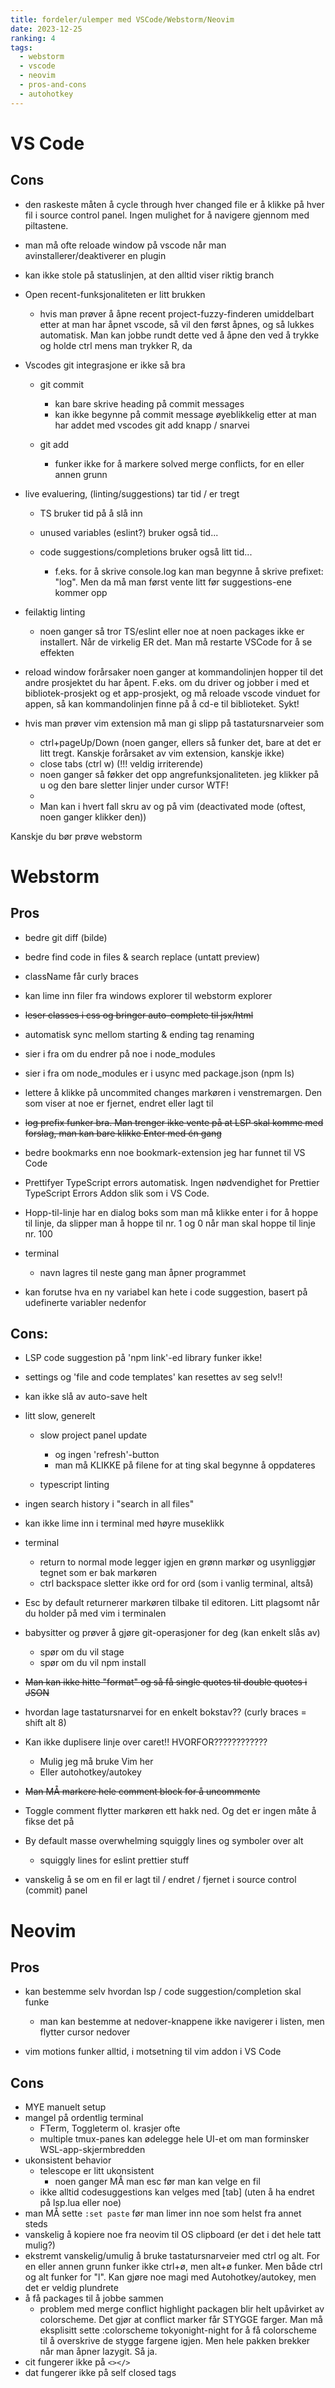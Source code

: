 ```yaml
---
title: fordeler/ulemper med VSCode/Webstorm/Neovim
date: 2023-12-25
ranking: 4
tags:
  - webstorm
  - vscode
  - neovim
  - pros-and-cons
  - autohotkey
---
```

# VS Code

## Cons

* den raskeste måten å cycle through hver changed file er å klikke på hver fil i source control panel. Ingen mulighet for å navigere gjennom med piltastene.
* man må ofte reloade window på vscode når man avinstallerer/deaktiverer en plugin
* kan ikke stole på statuslinjen, at den alltid viser riktig branch
* Open recent-funksjonaliteten er litt brukken

  * hvis man prøver å åpne recent project-fuzzy-finderen umiddelbart etter at man har åpnet vscode, så vil den først åpnes, og så lukkes automatisk. Man kan jobbe rundt dette ved å åpne den ved å trykke og holde ctrl mens man trykker R, da
* Vscodes git integrasjone er ikke så bra

  * git commit

    * kan bare skrive heading på commit messages
    * kan ikke begynne på commit message øyeblikkelig etter at man har addet med vscodes git add knapp / snarvei
  * git add

    * funker ikke for å markere solved merge conflicts, for en eller annen grunn
* live evaluering, (linting/suggestions) tar tid / er tregt

  * TS bruker tid på å slå inn
  * unused variables (eslint?) bruker også tid...
  * code suggestions/completions bruker også litt tid...

    * f.eks. for å skrive console.log kan man begynne å skrive prefixet: "log". Men da må man først vente litt før suggestions-ene kommer opp
* feilaktig linting

  * noen ganger så tror TS/eslint eller noe at noen packages ikke er installert. Når de virkelig ER det. Man må restarte VSCode for å se effekten
* reload window forårsaker noen ganger at kommandolinjen hopper til det andre prosjektet du har åpent. F.eks. om du driver og jobber i med et bibliotek-prosjekt og et app-prosjekt, og må reloade vscode vinduet for appen, så kan kommandolinjen finne på å cd-e til biblioteket. Sykt!
* hvis man prøver vim extension må man gi slipp på tastatursnarveier som

  * ctrl+pageUp/Down (noen ganger, ellers så funker det, bare at det er litt tregt. Kanskje forårsaket av vim extension, kanskje ikke)
  * close tabs (ctrl w) (!!! veldig irriterende)
  * noen ganger så føkker det opp angrefunksjonaliteten. jeg klikker på u og den bare sletter linjer under cursor WTF!
  *
  * Man kan i hvert fall skru av og på vim (deactivated mode (oftest, noen ganger klikker den))

Kanskje du bør prøve webstorm

# Webstorm

## Pros

* bedre git diff (bilde)
* bedre find code in files & search replace (untatt preview)
* className får curly braces
* kan lime inn filer fra windows explorer til webstorm explorer
* ~~leser classes i css og bringer auto-complete til jsx/html~~
* automatisk sync mellom starting & ending tag renaming
* sier i fra om du endrer på noe i node_modules
* sier i fra om node_modules er i usync med package.json (npm ls)
* lettere å klikke på uncommited changes markøren i venstremargen. Den som viser at noe er fjernet, endret eller lagt til
* ~~log prefix funker bra. Man trenger ikke vente på at LSP skal komme med forslag, man kan bare klikke Enter med én gang~~
* bedre bookmarks enn noe bookmark-extension jeg har funnet til VS Code
* Prettifyer TypeScript errors automatisk. Ingen nødvendighet for Prettier TypeScript Errors Addon slik som i VS Code.
* Hopp-til-linje har en dialog boks som man må klikke enter i for å hoppe til linje, da slipper man å hoppe til nr. 1 og 0 når man skal hoppe til linje nr. 100
* terminal

  * navn lagres til neste gang man åpner programmet
* kan forutse hva en ny variabel kan hete i code suggestion, basert på udefinerte variabler nedenfor

## Cons:

* LSP code suggestion på 'npm link'-ed library funker ikke!
* settings og 'file and code templates' kan resettes av seg selv!!
* kan ikke slå av auto-save helt
* litt slow, generelt

  * slow project panel update

    * og ingen 'refresh'-button
    * man må KLIKKE på filene for at ting skal begynne å oppdateres
  * typescript linting
* ingen search history i "search in all files"
* kan ikke lime inn i terminal med høyre museklikk
* terminal

  * return to normal mode legger igjen en grønn markør og usynliggjør tegnet som er bak markøren
  * ctrl backspace sletter ikke ord for ord (som i vanlig terminal, altså)
* Esc by default returnerer markøren tilbake til editoren. Litt plagsomt når du holder på med vim i terminalen
* babysitter og prøver å gjøre git-operasjoner for deg (kan enkelt slås av)

  * spør om du vil stage
  * spør om du vil npm install
* ~~Man kan ikke hitte "format" og så få single quotes til double quotes i JSON~~
* hvordan lage tastatursnarvei for en enkelt bokstav?? (curly braces = shift alt 8)
* Kan ikke duplisere linje over caret!! HVORFOR????????????

  * Mulig jeg må bruke Vim her
  * Eller autohotkey/autokey
* ~~Man MÅ markere hele comment block for å uncommente~~
* Toggle comment flytter markøren ett hakk ned. Og det er ingen måte å fikse det på
* By default masse overwhelming squiggly lines og symboler over alt

  * squiggly lines for eslint prettier stuff
* vanskelig å se om en fil er lagt til / endret / fjernet i source control (commit) panel

# Neovim

## Pros

* kan bestemme selv hvordan lsp / code suggestion/completion skal funke

  * man kan bestemme at nedover-knappene ikke navigerer i listen, men flytter cursor nedover
* vim motions funker alltid, i motsetning til vim addon i VS Code

## Cons

* MYE manuelt setup
* mangel på ordentlig terminal
  * FTerm, Toggleterm ol. krasjer ofte
  * multiple tmux-panes kan ødelegge hele UI-et om man forminsker WSL-app-skjermbredden
* ukonsistent behavior
  * telescope er litt ukonsistent
    * noen ganger MÅ man esc før man kan velge en fil
  * ikke alltid codesuggestions kan velges med \[tab] (uten å ha endret på lsp.lua eller noe)
* man MÅ sette `:set paste` før man limer inn noe som helst fra annet steds
* vanskelig å kopiere noe fra neovim til OS clipboard (er det i det hele tatt mulig?)
* ekstremt vanskelig/umulig å bruke tastatursnarveier med ctrl og alt. For en eller annen grunn funker ikke ctrl+ø, men alt+ø funker. Men både ctrl og alt funker for "l". Kan gjøre noe magi med Autohotkey/autokey, men det er veldig plundrete
* å få packages til å jobbe sammen
  * problem med merge conflict highlight packagen blir helt upåvirket av colorscheme. Det gjør at conflict marker får STYGGE farger. Man må eksplisitt sette :colorscheme tokyonight-night for å få colorscheme til å overskrive de stygge fargene igjen. Men hele pakken brekker når man åpner lazygit. Så ja.
* cit fungerer ikke på `<></>`
* dat fungerer ikke på self closed tags
